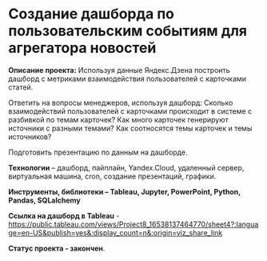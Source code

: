 # Создание дашборда по пользовательским событиям для агрегатора новостей

**Описание проекта:** Используя данные Яндекс.Дзена построить дашборд с метриками взаимодействия пользователей с карточками статей. 

Ответить на вопросы менеджеров, используя дашборд:
Сколько взаимодействий пользователей с карточками происходит в системе с разбивкой по темам карточек?
Как много карточек генерируют источники с разными темами?
Как соотносятся темы карточек и темы источников?

Подготовить презентацию по данным на дашборде.

**Технологии** – дашборд, пайплайн, Yandex.Cloud, удаленный сервер, виртуальная машина, cron, создание презентаций, графики.

**Инструменты, библиотеки – Tableau, Jupyter, PowerPoint, Python, Pandas, SQLalchemy**

**Ссылка на дашборд в Tableau** - https://public.tableau.com/views/Project8_16538137464770/sheet4?:language=en-US&publish=yes&:display_count=n&:origin=viz_share_link

**Cтатус проекта - закончен**.
